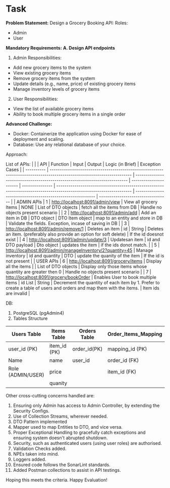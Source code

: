 # Task
**Problem Statement:**
Design a Grocery Booking API:
Roles:
- Admin
- User

**Mandatory Requirements:**
**A. Design API endpoints**

1. Admin Responsibilities:
- Add new grocery items to the system
- View existing grocery items
- Remove grocery items from the system
- Update details (e.g., name, price) of existing grocery items
- Manage inventory levels of grocery items
2. User Responsibilities:
- View the list of available grocery items
- Ability to book multiple grocery items in a single order

**Advanced Challenge:**
- Docker: Containerize the application using Docker for ease of deployment and scaling.
- Database: Use any relational database of your choice.

Approach:

List of APIs:
|            |                                                                                                                        | API                                                                        | Function               | Input           | Output                                                                                                              | Logic (in Brief)                                           | Exception Cases                    |
| ---------- | ---------------------------------------------------------------------------------------------------------------------- | -------------------------------------------------------------------------- | ---------------------- | --------------- | ------------------------------------------------------------------------------------------------------------------- | ---------------------------------------------------------- | ---------------------------------- |
| ADMIN APIs | 1                                                                                                                      | [http://localhost:8091/admin/view](http://localhost:8091/admin/view)       | View all grocery Items | NONE            | List of DTO objects                                                                                                 | fetch all the items from DB                                | Handle no objects present scenario |
| 2          | [http://localhost:8091/admin/add](http://localhost:8091/admin/add)                                                     | Add an item in DB                                                          | DTO object             | DTO Item object | map to an entity and store in DB                                                                                    | Validate the fields. Exception, incase of saving in DB     |
| 3          | [http://localhost:8091/admin/remove/1](http://localhost:8091/admin/remove/1)                                           | Deletes an item                                                            | id                     | String          | Deletes an item. (preferably also provide an option for soft delete)                                                | If the id doesnot exist                                    |
| 4          | [http://localhost:8091/admin/update/3](http://localhost:8091/admin/update/3)                                           | Updatesan item                                                             | id and DTO payload     | Dto object      | updates the item                                                                                                    | if the ids donot match.                                    |
| 5          | [http://localhost:8091/admin/manageInventory/2?quantity=45](http://localhost:8091/admin/manageInventory/2?quantity=45) | Manage inventory                                                           | id and quantity        | DTO             | update the quanity of the item                                                                                      | If the id is not present                                   |
| USER APIs  | 6                                                                                                                      | [http://localhost:8091/grocery/items](http://localhost:8091/grocery/items) | Display all the items  |                 | List of DTO objects                                                                                                 | Display only those items whose quantity are greater then 0 | Handle no objects present scenario |
| 7          | [http://localhost:8091/grocery/bookOrder](http://localhost:8091/grocery/bookOrder)                                     | Enables User to book multiple items                                        | id List                | String          | Decrement the quantity of each item by 1. Prefer to create a table of users and orders and map them with the items. | Item ids are invalid                                       |

DB:
1. PostgreSQL (pgAdmin4)
2. Tables Structure

| Users Table               | Items Table       | Orders Table        | Order_Items_Mapping |
| ----------------- | ------------ | ------------ | ------------------- |
| user_id (PK)      | item_id (PK) | order_id(PK) | mapping_id (PK)     |
| Name              | name         | user_id      | order_id (FK)       |
| Role (ADMIN/USER) | price        |              | item_id (FK)        |
|                   | quanity      |              |                     |

Other cross-cutting concerns handled are:
1. Ensuring only Admin has access to Admin Controller, by extending the Security Configs.
2. Use of Collection Streams, wherever needed.
3. DTO Pattern implemented
4. Mapper used to map Entities to DTO, and vice versa.
5. Proper Exceptional Handling to gracefully catch exceptions and ensuring system doesn't abrupted shutdown.
6. Security, such as authenticated users (using user roles) are authorised.
7. Validation Checks added.
8. NPEs taken into mind.
9. Loggers added.
10. Ensured code follows the SonarLint standards.
11. Added Postman collections to assist in API testings.


Hoping this meets the criteria. Happy Evaluation! 

 
